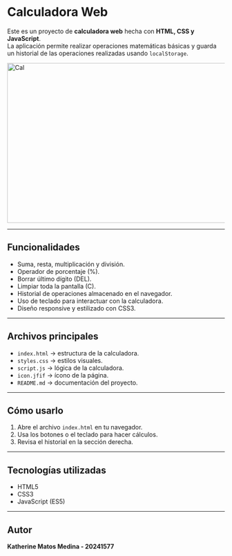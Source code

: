 # Calculadora Web

Este es un proyecto de **calculadora web** hecha con **HTML, CSS y JavaScript**.  
La aplicación permite realizar operaciones matemáticas básicas y guarda un historial de las operaciones realizadas usando `localStorage`.

<img width="572" height="370" alt="Cal" src="https://github.com/user-attachments/assets/9151f0e9-9592-43ea-a598-546571f05d7c" />

---

## Funcionalidades
- Suma, resta, multiplicación y división.
- Operador de porcentaje (%).
- Borrar último dígito (DEL).
- Limpiar toda la pantalla (C).
- Historial de operaciones almacenado en el navegador.
- Uso de teclado para interactuar con la calculadora.
- Diseño responsive y estilizado con CSS3.

---

## Archivos principales
- `index.html` → estructura de la calculadora.  
- `styles.css` → estilos visuales.  
- `script.js` → lógica de la calculadora.  
- `icon.jfif` → ícono de la página.  
- `README.md` → documentación del proyecto.

---

## Cómo usarlo
1. Abre el archivo `index.html` en tu navegador.  
2. Usa los botones o el teclado para hacer cálculos.  
3. Revisa el historial en la sección derecha.  

---

## Tecnologías utilizadas
- HTML5  
- CSS3  
- JavaScript (ES5)  

---

## Autor
**Katherine Matos Medina - 20241577** 
